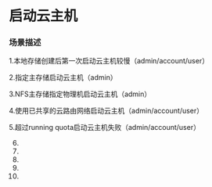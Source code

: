 # 启动云主机

### 场景描述

1.本地存储创建后第一次启动云主机较慢（admin/account/user）

2.指定主存储启动云主机（admin）

3.NFS主存储指定物理机启动云主机（admin）

4.使用已共享的云路由网络启动云主机（admin/account/user）

5.超过running quota启动云主机失败（admin/account/user）

6.

7.

8.

9.

10.

